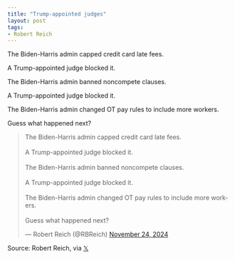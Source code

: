 ```yaml
---
title: "Trump-appointed judges"
layout: post
tags:
- Robert Reich
---
```


The Biden-Harris admin capped credit card late fees.

A Trump-appointed judge blocked it.

The Biden-Harris admin banned noncompete clauses.

A Trump-appointed judge blocked it.

The Biden-Harris admin changed OT pay rules to include more workers.

Guess what happened next?

<blockquote class="twitter-tweet"><p lang="en" dir="ltr">The Biden-Harris admin capped credit card late fees.<br><br>A Trump-appointed judge blocked it.<br><br>The Biden-Harris admin banned noncompete clauses.<br><br>A Trump-appointed judge blocked it.<br><br>The Biden-Harris admin changed OT pay rules to include more workers.<br><br>Guess what happened next?</p>&mdash; Robert Reich (@RBReich) <a href="https://twitter.com/RBReich/status/1860782954408010062?ref_src=twsrc%5Etfw">November 24, 2024</a></blockquote> <script async src="https://platform.twitter.com/widgets.js" charset="utf-8"></script>

Source: Robert Reich, via [𝕏](https://x.com)
